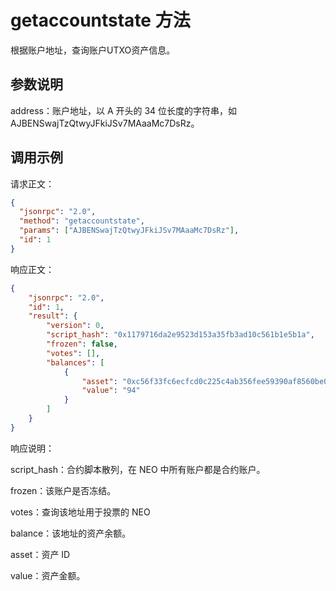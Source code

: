 # getaccountstate 方法

根据账户地址，查询账户UTXO资产信息。

## 参数说明

address：账户地址，以 A 开头的 34 位长度的字符串，如 AJBENSwajTzQtwyJFkiJSv7MAaaMc7DsRz。

## 调用示例

请求正文：

```json
{
  "jsonrpc": "2.0",
  "method": "getaccountstate",
  "params": ["AJBENSwajTzQtwyJFkiJSv7MAaaMc7DsRz"],
  "id": 1
}
```

响应正文：

```json
{
    "jsonrpc": "2.0",
    "id": 1,
    "result": {
        "version": 0,
        "script_hash": "0x1179716da2e9523d153a35fb3ad10c561b1e5b1a",
        "frozen": false,
        "votes": [],
        "balances": [
            {
                "asset": "0xc56f33fc6ecfcd0c225c4ab356fee59390af8560be0e930faebe74a6daff7c9b",
                "value": "94"
            }
        ]
    }
}
```

响应说明：

script_hash：合约脚本散列，在 NEO 中所有账户都是合约账户。

frozen：该账户是否冻结。

votes：查询该地址用于投票的 NEO

balance：该地址的资产余额。

asset：资产 ID

value：资产金额。

